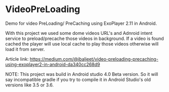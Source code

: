 # VideoPreLoading
Demo for video PreLoading/ PreCaching using ExoPlayer 2.11 in Android.

With this project we used some dome videos URL's and Adnroid intent service to preload/precache those videos in background.
If a video is found cached the player will use local cache to play those videos otherwise will load it from server.

Article link: https://medium.com/@ibaljeet/video-preloading-precaching-using-exoplayer2-in-android-da340cc268d9

NOTE: This project was build in Android studio 4.0 Beta version. So it will say incompatible gradle if you try to compile it in Android Studio's old versions like 3.5 or 3.6.
